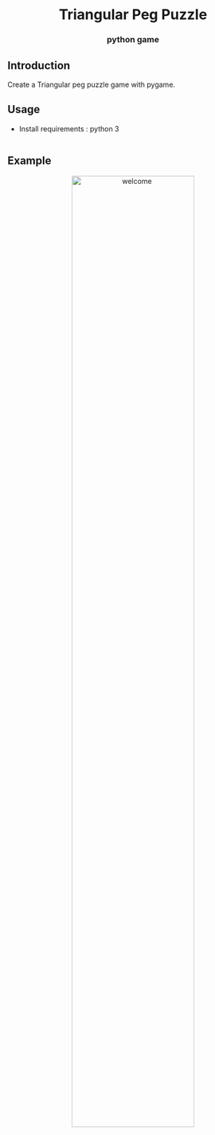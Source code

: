 <h1 align="center">Triangular Peg Puzzle</h1>
<h3 align="center">python game</h3>

## Introduction
Create a Triangular peg puzzle game with pygame.

## Usage
  - Install requirements :
  python 3
  
  ```Run interface1.py
  ```
## Example
<div align="center">
    <img alt="welcome" src="https://i.imgur.com/8VFp11C.png" width=70%">
</div>
